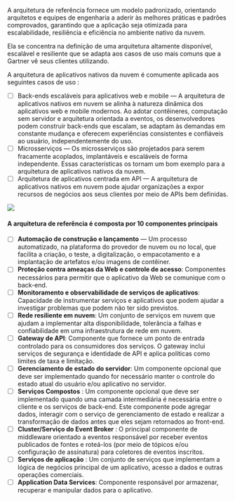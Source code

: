A arquitetura de referência fornece um modelo padronizado, orientando arquitetos e equipes de engenharia a aderir às melhores práticas e padrões comprovados, garantindo que a aplicação seja otimizada para escalabilidade, resiliência e eficiência no ambiente nativo da nuvem.

Ela se concentra na definição de uma arquitetura altamente disponível, escalável e resiliente que se adapta aos casos de uso mais comuns que a Gartner vê seus clientes utilizando.

A arquitetura de aplicativos nativos da nuvem é comumente aplicada aos seguintes casos de uso :
- [ ] Back-ends escaláveis ​​para aplicativos web e mobile — A arquitetura de aplicativos nativos em nuvem se alinha à natureza dinâmica dos aplicativos web e mobile modernos. Ao adotar contêineres, computação sem servidor e arquitetura orientada a eventos, os desenvolvedores podem construir back-ends que escalam, se adaptam às demandas em constante mudança e oferecem experiências consistentes e confiáveis ​​ao usuário, independentemente do uso.
- [ ] Microsserviços — Os microsserviços são projetados para serem fracamente acoplados, implantáveis ​​e escaláveis ​​de forma independente. Essas características os tornam um bom exemplo para a arquitetura de aplicativos nativos da nuvem.
- [ ] Arquitetura de aplicativos centrada em API — A arquitetura de aplicativos nativos em nuvem pode ajudar organizações a expor recursos de negócios aos seus clientes por meio de APIs bem definidas.

![](../img/reference_architecture_for_cloud_native_applications.png)
#### A arquitetura de referência é composta por 10 componentes principais

- [ ] **Automação de construção e lançamento** — Um processo automatizado, na plataforma do provedor de nuvem ou no local, que facilita a criação, o teste, a digitalização, o empacotamento e a implantação de artefatos e/ou imagens de contêiner.
- [ ] **Proteção contra ameaças da Web e controle de acesso**: Componentes necessários para permitir que o aplicativo da Web se comunique com o back-end.
- [ ] **Monitoramento e observabilidade de serviços de aplicativos**: Capacidade de instrumentar serviços e aplicativos que podem ajudar a investigar problemas que podem não ter sido previstos.
- [ ] **Rede resiliente em nuvem**: Um conjunto de serviços em nuvem que ajudam a implementar alta disponibilidade, tolerância a falhas e confiabilidade em uma infraestrutura de rede em nuvem.
- [ ] **Gateway de API**:  Componente que fornece um ponto de entrada controlado para os consumidores dos serviços. O gateway inclui serviços de segurança e identidade de API e aplica políticas como limites de taxa e limitação.
- [ ] **Gerenciamento de estado do servidor**:  Um componente opcional que deve ser implementado quando for necessário manter o controle do estado atual do usuário e/ou aplicativo no servidor.
- [ ] **Serviços Compostos** : Um componente opcional que deve ser implementado quando uma camada intermediária é necessária entre o cliente e os serviços de back-end. Este componente pode agregar dados, interagir com o serviço de gerenciamento de estado e realizar a transformação de dados antes que eles sejam retornados ao front-end.
- [ ] **Cluster/Serviço do Event Broker** : O principal componente de middleware orientado a eventos responsável por receber eventos publicados de fontes e roteá-los (por meio de tópicos e/ou configuração de assinatura) para coletores de eventos inscritos.
- [ ] **Serviços de aplicação** : Um conjunto de serviços que implementam a lógica de negócios principal de um aplicativo, acesso a dados e outras operações comerciais.
- [ ] **Application Data Services**: Componente responsável por armazenar, recuperar e manipular dados para o aplicativo.
